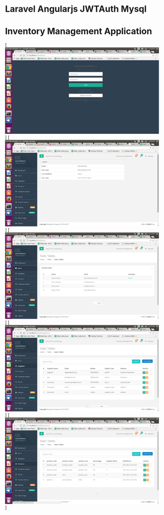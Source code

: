 # Laravel Angularjs JWTAuth Mysql 
# Inventory Management Application

[![Screen Shot](https://github.com/sarancruzer/ang/blob/master/public/assets/screen_shots/Screenshot%20from%202017-03-18%2016-18-17.png)]
[![Screen Shot](https://github.com/sarancruzer/ang/blob/master/public/assets/screen_shots/Screenshot%20from%202017-03-18%2016-30-43.png)]
[![Screen Shot](https://github.com/sarancruzer/ang/blob/master/public/assets/screen_shots/Screenshot%20from%202017-03-18%2016-31-01.png)]
[![Screen Shot](https://github.com/sarancruzer/ang/blob/master/public/assets/screen_shots/Screenshot%20from%202017-03-18%2016-31-10.png)]
[![Screen Shot](https://github.com/sarancruzer/ang/blob/master/public/assets/screen_shots/Screenshot%20from%202017-03-18%2016-31-15.png)]
